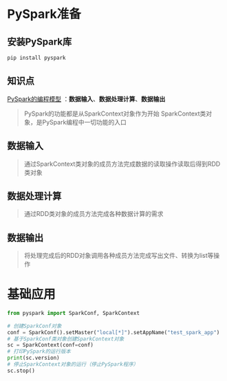 # PySpark准备
## 安装PySpark库
```python
pip install pyspark
```
## 知识点
<u>PySpark的编程模型</u> ：**数据输入**、**数据处理计算**、**数据输出**
> PySpark的功能都是从SparkContext对象作为开始
> SparkContext类对象，是PySpark编程中一切功能的入口
## 数据输入
> 通过SparkContext类对象的成员方法完成数据的读取操作读取后得到RDD类对象
## 数据处理计算
> 通过RDD类对象的成员方法完成各种数据计算的需求
## 数据输出
> 将处理完成后的RDD对象调用各种成员方法完成写出文件、转换为list等操作

# 基础应用
```python
from pyspark import SparkConf, SparkContext  
  
# 创建SparkConf对象  
conf = SparkConf().setMaster("local[*]").setAppName("test_spark_app")  
# 基于SparkConf类对象创建SparkContext对象  
sc = SparkContext(conf=conf)  
# 打印PySpark的运行版本  
print(sc.version)  
# 停止SparkContext对象的运行（停止PySpark程序）  
sc.stop()
```
